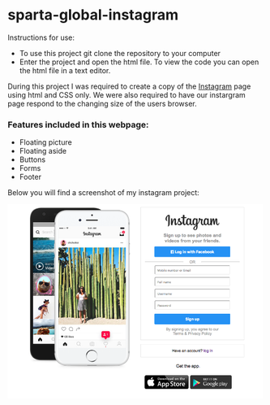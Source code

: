 # sparta-global-instagram

Instructions for use:

* To use this project git clone the repository to your computer
* Enter the project and open the html file. To view the code you can open the html file in a text editor.

During this project I was required to create a copy of the [Instagram](https://www.instagram.com/?hl=en) page using html and CSS only. We were also required to have our instargram page respond to the changing size of the users browser.

### Features included in this webpage:

* Floating picture
* Floating aside
* Buttons
* Forms
* Footer

Below you will find a screenshot of my instagram project:

![Screenshot of my Instagram](https://github.com/chuck032/sparta-global-instagram/blob/dev/instagram-starter-code/images/Screen%20Shot%202018-04-18%20at%2012.24.54.png) 
